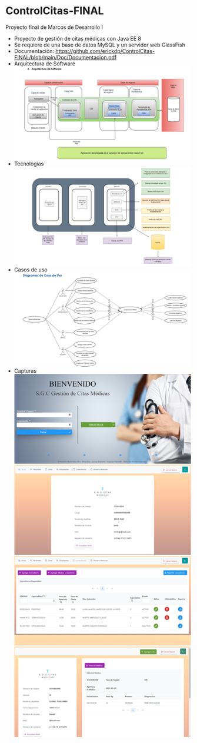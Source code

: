 # ControlCitas-FINAL
Proyecto final de Marcos de Desarrollo I
- Proyecto de gestión de citas médicas con Java EE 8
- Se requiere de una base de datos MySQL y un servidor web GlassFish
- Documentación: https://github.com/erickdp/ControlCitas-FINAL/blob/main/Doc/Documentacion.pdf
- Arquitectura de Software
![Arquitectura de software](https://raw.githubusercontent.com/erickdp/ControlCitas-FINAL/master/Doc/ArqSoftware.png)
- Tecnologías
![Tecnologías usadas](https://raw.githubusercontent.com/erickdp/ControlCitas-FINAL/master/Doc/Tecnologias.png)
- Casos de uso
![Casos de Uso](https://raw.githubusercontent.com/erickdp/ControlCitas-FINAL/master/Doc/CasosDeUso.png)
- Capturas
![Captura 1](https://raw.githubusercontent.com/erickdp/ControlCitas-FINAL/master/Doc/captura1.png)
![Captura 2](https://raw.githubusercontent.com/erickdp/ControlCitas-FINAL/master/Doc/captura2.png)
![Captura 3](https://raw.githubusercontent.com/erickdp/ControlCitas-FINAL/master/Doc/captura3.png)
![Captura 4](https://raw.githubusercontent.com/erickdp/ControlCitas-FINAL/master/Doc/captura4.png)

